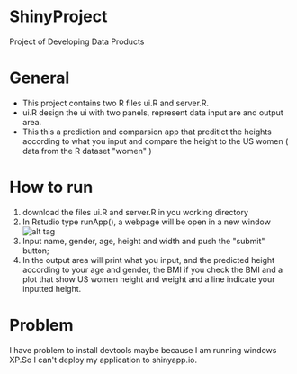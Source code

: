 # ShinyProject
Project of Developing Data Products

# General
* This project contains two R files ui.R and server.R.
* ui.R design the ui with two panels, represent data input are and output area.
* This this a prediction and comparsion app that preditict the heights according to what you input and compare the height to the US women ( data from the R dataset "women" )

# How to run
1. download the files ui.R and server.R in you working directory
2. In Rstudio type runApp(), a webpage will be open in a new window
![alt tag](https://cloud.githubusercontent.com/assets/12765044/9071390/af6ed0ae-3b27-11e5-9ae4-3cd2f7955d5e.png)
3. Input name, gender, age, height and width and push the "submit" button;
4. In the output area will print what you input, and the predicted height according to your age and gender, the BMI if you check the BMI and a plot that show US women height and weight and a line indicate your inputted height.

# Problem
I have problem to install devtools maybe because I am running windows XP.So I can't deploy my application to shinyapp.io.

